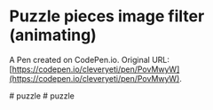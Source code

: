 # Puzzle pieces image filter (animating)

A Pen created on CodePen.io. Original URL: [https://codepen.io/cleveryeti/pen/PovMwyW](https://codepen.io/cleveryeti/pen/PovMwyW).

#   p u z z l e  
 # puzzle
